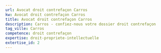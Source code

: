 ```yaml
---
url: Avocat droit contrefaçon Carros
kw: Avocat droit contrefaçon Carros
title: Avocat droit contrefaçon Carros
description: Carros - confiez-nous votre dossier droit contrefaçon
tag_ville: Carros
competence: droit contrefaçon
expertise: droit-propriete-intellectuelle
extertise_id: 2
---
```

